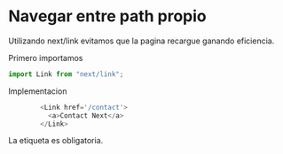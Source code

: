# Navegar entre path propio
Utilizando next/link evitamos que la pagina recargue ganando eficiencia.

Primero importamos 

```js
import Link from "next/link";
```

Implementacion

```js
        <Link href='/contact'>
          <a>Contact Next</a>
        </Link>    
```
La etiqueta <a> es obligatoria.

